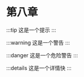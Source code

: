# 第八章
<!-- ---
title: 这是说明
data: 2021-1-13
sidebar: 'auto'

---

:tada: :100: -->

:::tip
这是一个提示
:::

:::warning
这是一个警告
:::

:::danger
这是一个危险警告
:::

:::details
这是一个详情快
:::